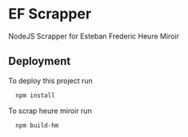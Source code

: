 
# EF Scrapper

NodeJS Scrapper for Esteban Frederic Heure Miroir


## Deployment

To deploy this project run

```bash
  npm install
```

To scrap heure miroir run
```bash
  npm build-hm
```

